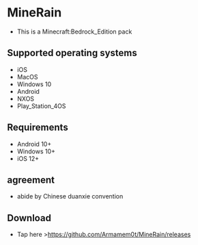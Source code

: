 # MineRain

- This is a Minecraft:Bedrock_Edition pack

## Supported operating systems
- iOS
- MacOS
- Windows 10
- Android
- NXOS
- Play_Station_4OS

## Requirements
- Android 10+
- Windows 10+
- iOS 12+

## agreement
- abide by Chinese duanxie convention

## Download
- Tap here >https://github.com/Armamem0t/MineRain/releases

